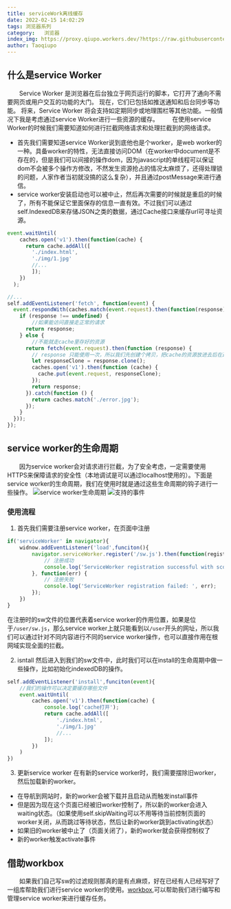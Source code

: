 ```yaml
---
title: serviceWork离线缓存
date: 2022-02-15 14:02:29
tags: 浏览器系列
category:   浏览器
index_img: https://proxy.qiupo.workers.dev/?https://raw.githubusercontent.com/qiupo/myImages/master/img/202202151427467.png
author: Taoqiupo
---
```

## 什么是service Worker
&emsp;&emsp;Service Worker 是浏览器在后台独立于网页运行的脚本，它打开了通向不需要网页或用户交互的功能的大门。 现在，它们已包括如推送通知和后台同步等功能。 将来，Service Worker 将会支持如定期同步或地理围栏等其他功能。一般情况下我是考虑通过service Worker进行一些资源的缓存。
&emsp;&emsp;在使用service Worker的时候我们需要知道如何进行拦截网络请求和处理拦截到的网络请求。
+ 首先我们需要知道service Worker说到底他也是个worker，是web worker的一种。具备worker的特性，无法直接访问DOM（在worker中document是不存在的，但是我们可以间接的操作dom，因为javascript的单线程可以保证dom不会被多个操作方修改，不然发生资源抢占的情况太麻烦了，还得处理锁的问题，人家作者当初就没搞的这么复杂），并且通过postMessage来进行通信。
+ service worker安装启动也可以被中止，然后再次需要的时候就是重启的时候了，所有不能保证它里面保存的信息一直有效。不过我们可以通过self.IndexedDB来存储JSON之类的数据，通过Cache接口来缓存url可寻址资源。
```javascript
event.waitUntil(
    caches.open('v1').then(function(cache) {
      return cache.addAll([
        './index.html',
        './img/1.jpg'
        //...
        ]);
    })
  );

//...
self.addEventListener('fetch', function(event) {
  event.respondWith(caches.match(event.request).then(function(response) {
    if (response !== undefined) {
        //如果能访问直接走正常的请求
      return response;
    } else {
        //不能就走cache里存好的资源
      return fetch(event.request).then(function (response) {
        // response 只能使用一次，所以我们先创建个拷贝，把cache的资源放进去后在返回
        let responseClone = response.clone();
        caches.open('v1').then(function (cache) {
          cache.put(event.request, responseClone);
        });
        return response;
      }).catch(function () {
        return caches.match('./error.jpg');
      });
    }
  }));
});

```

## service worker的生命周期
&emsp;&emsp;因为service worker会对请求进行拦截，为了安全考虑，一定需要使用HTTPS来保障请求的安全性（本地调试是可以通过localhost使用的）。下面是service worker的生命周期，我们在使用时就是通过这些生命周期的钩子进行一些操作。
![](https://proxy.qiupo.workers.dev/?https://raw.githubusercontent.com/qiupo/myImages/master/img/202202151533004.png 'service worker生命周期')
![](https://proxy.qiupo.workers.dev/?https://raw.githubusercontent.com/qiupo/myImages/master/img/202202151534335.png '支持的事件')
### 使用流程
1. 首先我们需要注册service worker，在页面中注册
```javascript
if('serviceWorker' in navigator){
    widnow.addEventListener('load',funciton(){
        navigator.serviceWorker.register('/sw.js').then(function(registration) {
            // 注册成功
            console.log('ServiceWorker registration successful with scope: ', registration.scope);
        }, function(err) {
            // 注册失败
            console.log('ServiceWorker registration failed: ', err);
        });
    })
}
```
在注册时的sw文件的位置代表着service worker的作用位置，如果是位于`/user/sw.js`，那么service worker上就只能看到以`/user`开头的网址，所以我们可以通过针对不同内容进行不同的service worker操作，也可以直接作用在根网域实现全面的拦截。

2. isntall
然后进入到我们的sw文件中，此时我们可以在install的生命周期中做一些操作，比如初始化indexedDB的操作。
```javascript
self.addEventListener('install',funciton(event){
    //我们的操作可以决定要缓存哪些文件
    event.waitUntil(
        caches.open('v1').then(function(cache) {
            console.log('cache打开');
            return cache.addAll([
                './index.html',
                './img/1.jpg'
                //...
            ]);
        })
    )
})
```
3. 更新service worker
在有新的service worker时，我们需要摆除旧worker，然后加载新的worker。
+ 在导航到网站时，新的worker会被下载并且启动从而触发install事件
+ 但是因为现在这个页面已经被旧worker控制了，所以新的worker会进入waiting状态。（如果使用self.skipWaiting可以不用等待当前控制页面的worker关闭，从而跳过等待状态，然后让新的worker跳到activating状态）
+ 如果旧的worker被中止了（页面关闭了），新的worker就会获得控制权了
+ 新的worker触发activate事件

## 借助workbox
&emsp;&emsp;如果我们自己写sw的过滤规则那真的是有点麻烦，好在已经有人已经写好了一组库帮助我们进行service worker的使用。[workbox](https://developers.google.com/web/tools/workbox/guides/get-started),可以帮助我们进行编写和管理service worker来进行缓存任务。



